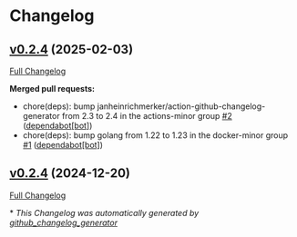# Changelog

## [v0.2.4](https://github.com/somaz94/helios-lb/tree/v0.2.4) (2025-02-03)

[Full Changelog](https://github.com/somaz94/helios-lb/compare/v0.2.4...v0.2.4)

**Merged pull requests:**

- chore\(deps\): bump janheinrichmerker/action-github-changelog-generator from 2.3 to 2.4 in the actions-minor group [\#2](https://github.com/somaz94/helios-lb/pull/2) ([dependabot[bot]](https://github.com/apps/dependabot))
- chore\(deps\): bump golang from 1.22 to 1.23 in the docker-minor group [\#1](https://github.com/somaz94/helios-lb/pull/1) ([dependabot[bot]](https://github.com/apps/dependabot))

## [v0.2.4](https://github.com/somaz94/helios-lb/tree/v0.2.4) (2024-12-20)

[Full Changelog](https://github.com/somaz94/helios-lb/compare/v0.1.4...v0.2.4)



\* *This Changelog was automatically generated by [github_changelog_generator](https://github.com/github-changelog-generator/github-changelog-generator)*
